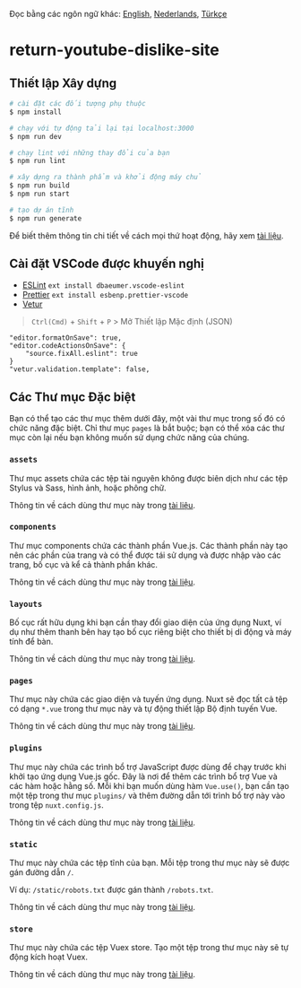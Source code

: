 Đọc bằng các ngôn ngữ khác: [English](README.md), [Nederlands](READMEnl.md), [Türkçe](READMEtr.md)

# return-youtube-dislike-site

## Thiết lập Xây dựng <!-- ## Build Setup -->

```bash
# cài đặt các đối tượng phụ thuộc
$ npm install

# chạy với tự động tải lại tại localhost:3000
$ npm run dev

# chạy lint với những thay đổi của bạn
$ npm run lint

# xây dựng ra thành phẩm và khởi động máy chủ
$ npm run build
$ npm run start

# tạo dự án tĩnh
$ npm run generate
```

Để biết thêm thông tin chi tiết về cách mọi thứ hoạt động, hãy xem [tài liệu](https://nuxtjs.org).

## Cài đặt VSCode được khuyến nghị <!-- ## Recommended VSCode Setup -->

- [ESLint](https://marketplace.visualstudio.com/items?itemName=dbaeumer.vscode-eslint) `ext install dbaeumer.vscode-eslint`
- [Prettier](https://marketplace.visualstudio.com/items?itemName=esbenp.prettier-vscode) `ext install esbenp.prettier-vscode`
- [Vetur](https://marketplace.visualstudio.com/items?itemName=octref.vetur)

> `Ctrl(Cmd)` + `Shift` + `P` > Mở Thiết lập Mặc định (JSON)

```
"editor.formatOnSave": true,
"editor.codeActionsOnSave": {
    "source.fixAll.eslint": true
}
"vetur.validation.template": false,
```

## Các Thư mục Đặc biệt <!-- ## Special Directories -->

Bạn có thể tạo các thư mục thêm dưới đây, một vài thư mục trong số đó có chức năng đặc biệt. Chỉ thư mục `pages` là bắt buộc; bạn có thể xóa các thư mục còn lại nếu bạn không muốn sử dụng chức năng của chúng.

### `assets` <!-- ### assets -->

Thư mục assets chứa các tệp tài nguyên không được biên dịch như các tệp Stylus và Sass, hình ảnh, hoặc phông chữ.

Thông tin về cách dùng thư mục này trong [tài liệu](https://nuxtjs.org/docs/2.x/directory-structure/assets).

### `components` <!-- ### components -->

Thư mục components chứa các thành phần Vue.js. Các thành phần này tạo nên các phần của trang và có thể được tái sử dụng và được nhập vào các trang, bố cục và kể cả thành phần khác. 

Thông tin về cách dùng thư mục này trong [tài liệu](https://nuxtjs.org/docs/2.x/directory-structure/components).

### `layouts` <!-- ### layouts -->

Bố cục rất hữu dụng khi bạn cần thay đổi giao diện của ứng dụng Nuxt, ví dụ như thêm thanh bên hay tạo bố cục riêng biệt cho thiết bị di động và máy tính để bàn.

Thông tin về cách dùng thư mục này trong [tài liệu](https://nuxtjs.org/docs/2.x/directory-structure/layouts).

### `pages` <!-- ### pages -->

Thư mục này chứa các giao diện và tuyến ứng dụng. Nuxt sẽ đọc tất cả tệp có dạng `*.vue` trong thư mục này và tự động thiết lập Bộ định tuyến Vue.

Thông tin về cách dùng thư mục này trong [tài liệu](https://nuxtjs.org/docs/2.x/get-started/routing).

### `plugins` <!-- ### plugins -->

Thư mục này chứa các trình bổ trợ JavaScript được dùng để chạy trước khi khởi tạo ứng dụng Vue.js gốc. Đây là nơi để thêm các trình bổ trợ Vue và các hàm hoặc hằng số. Mỗi khi bạn muốn dùng hàm `Vue.use()`, bạn cần tạo một tệp trong thư mục `plugins/` và thêm đường dẫn tới trình bổ trợ này vào trong tệp `nuxt.config.js`.

Thông tin về cách dùng thư mục này trong [tài liệu](https://nuxtjs.org/docs/2.x/directory-structure/plugins).

### `static` <!-- ### static -->

Thư mục này chứa các tệp tĩnh của bạn. Mỗi tệp trong thư mục này sẽ được gán đường dẫn `/`.

Ví dụ: `/static/robots.txt` được gán thành `/robots.txt`.

Thông tin về cách dùng thư mục này trong [tài liệu](https://nuxtjs.org/docs/2.x/directory-structure/static).

### `store` <!-- ### store -->

Thư mục này chứa các tệp Vuex store. Tạo một tệp trong thư mục này sẽ tự động kích hoạt Vuex.

Thông tin về cách dùng thư mục này trong [tài liệu](https://nuxtjs.org/docs/2.x/directory-structure/store).
